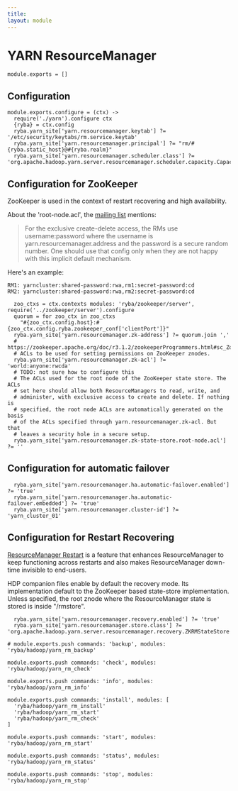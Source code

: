 ```yaml
---
title: 
layout: module
---
```


# YARN ResourceManager

    module.exports = []

## Configuration

    module.exports.configure = (ctx) ->
      require('./yarn').configure ctx
      {ryba} = ctx.config
      ryba.yarn_site['yarn.resourcemanager.keytab'] ?= '/etc/security/keytabs/rm.service.keytab'
      ryba.yarn_site['yarn.resourcemanager.principal'] ?= "rm/#{ryba.static_host}@#{ryba.realm}"
      ryba.yarn_site['yarn.resourcemanager.scheduler.class'] ?= 'org.apache.hadoop.yarn.server.resourcemanager.scheduler.capacity.CapacityScheduler'

## Configuration for ZooKeeper

ZooKeeper is used in the context of restart recovering and high availability.

About the 'root-node.acl', the [mailing list][ml_root_acl] mentions:

> For the exclusive create-delete access, the RMs use username:password where
the username is yarn.resourcemanager.address and the password is a secure random
number. One should use that config only when they are not happy with this
implicit default mechanism.

Here's an example:

```
RM1: yarncluster:shared-password:rwa,rm1:secret-password:cd
RM2: yarncluster:shared-password:rwa,rm2:secret-password:cd
```

      zoo_ctxs = ctx.contexts modules: 'ryba/zookeeper/server', require('../zookeeper/server').configure
      quorum = for zoo_ctx in zoo_ctxs
        "#{zoo_ctx.config.host}:#{zoo_ctx.config.ryba.zookeeper_conf['clientPort']}"
      ryba.yarn_site['yarn.resourcemanager.zk-address'] ?= quorum.join ','
      # https://zookeeper.apache.org/doc/r3.1.2/zookeeperProgrammers.html#sc_ZooKeeperAccessControl
      # ACLs to be used for setting permissions on ZooKeeper znodes.
      ryba.yarn_site['yarn.resourcemanager.zk-acl'] ?= 'world:anyone:rwcda'
      # TODO: not sure how to configure this
      # The ACLs used for the root node of the ZooKeeper state store. The ACLs
      # set here should allow both ResourceManagers to read, write, and
      # administer, with exclusive access to create and delete. If nothing is
      # specified, the root node ACLs are automatically generated on the basis
      # of the ACLs specified through yarn.resourcemanager.zk-acl. But that
      # leaves a security hole in a secure setup.
      ryba.yarn_site['yarn.resourcemanager.zk-state-store.root-node.acl'] ?= ''

## Configuration for automatic failover

      ryba.yarn_site['yarn.resourcemanager.ha.automatic-failover.enabled'] ?= 'true'
      ryba.yarn_site['yarn.resourcemanager.ha.automatic-failover.embedded'] ?= 'true'
      ryba.yarn_site['yarn.resourcemanager.cluster-id'] ?= 'yarn_cluster_01'

## Configuration for Restart Recovering

[ResourceManager Restart][restart] is a feature that enhances ResourceManager to
keep functioning across restarts and also makes ResourceManager down-time
invisible to end-users.

HDP companion files enable by default the recovery mode. Its implementation
default to the ZooKeeper based state-store implementation. Unless specified,
the root znode where the ResourceManager state is stored is inside "/rmstore".

      ryba.yarn_site['yarn.resourcemanager.recovery.enabled'] ?= 'true'
      ryba.yarn_site['yarn.resourcemanager.store.class'] ?= 'org.apache.hadoop.yarn.server.resourcemanager.recovery.ZKRMStateStore'

    # module.exports.push commands: 'backup', modules: 'ryba/hadoop/yarn_rm_backup'

    module.exports.push commands: 'check', modules: 'ryba/hadoop/yarn_rm_check'

    module.exports.push commands: 'info', modules: 'ryba/hadoop/yarn_rm_info'

    module.exports.push commands: 'install', modules: [
      'ryba/hadoop/yarn_rm_install'
      'ryba/hadoop/yarn_rm_start'
      'ryba/hadoop/yarn_rm_check'
    ]

    module.exports.push commands: 'start', modules: 'ryba/hadoop/yarn_rm_start'

    module.exports.push commands: 'status', modules: 'ryba/hadoop/yarn_rm_status'

    module.exports.push commands: 'stop', modules: 'ryba/hadoop/yarn_rm_stop'


[restart]: http://hadoop.apache.org/docs/current/hadoop-yarn/hadoop-yarn-site/ResourceManagerRestart.html
[ml_root_acl]: http://lucene.472066.n3.nabble.com/Yarn-HA-Zookeeper-ACLs-td4138735.html


